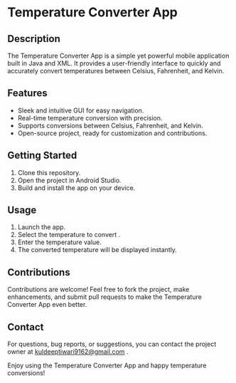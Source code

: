 # Temperature Converter App

## Description

The Temperature Converter App is a simple yet powerful mobile application built in Java and XML. It provides a user-friendly interface to quickly and accurately convert temperatures between Celsius, Fahrenheit, and Kelvin.

## Features

- Sleek and intuitive GUI for easy navigation.
- Real-time temperature conversion with precision.
- Supports conversions between Celsius, Fahrenheit, and Kelvin.
- Open-source project, ready for customization and contributions.

## Getting Started

1. Clone this repository.
2. Open the project in Android Studio.
3. Build and install the app on your device.

## Usage

1. Launch the app.
2. Select the temperature to convert .
3. Enter the temperature value.
4. The converted temperature will be displayed instantly.

## Contributions

Contributions are welcome! Feel free to fork the project, make enhancements, and submit pull requests to make the Temperature Converter App even better.


## Contact

For questions, bug reports, or suggestions, you can contact the project owner at kuldeeptiwari9162@gmail.com .

Enjoy using the Temperature Converter App and happy temperature conversions!

